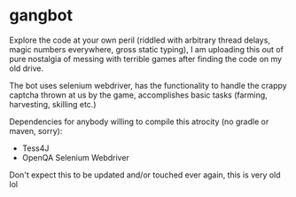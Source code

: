 # gangbot

Explore the code at your own peril (riddled with arbitrary thread delays, magic numbers everywhere, gross static typing), I am uploading this out of pure nostalgia of messing with terrible games after finding the code on my old drive.

The bot uses selenium webdriver, has the functionality to handle the crappy captcha thrown at us by the game, accomplishes basic tasks (farming, harvesting, skilling etc.)

Dependencies for anybody willing to compile this atrocity (no gradle or maven, sorry):
* Tess4J
* OpenQA Selenium Webdriver


Don't expect this to be updated and/or touched ever again, this is very old lol
